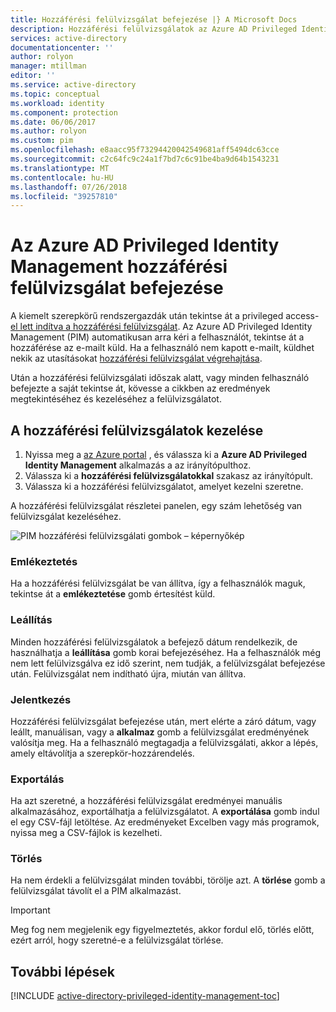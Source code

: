 ```yaml
---
title: Hozzáférési felülvizsgálat befejezése |} A Microsoft Docs
description: Hozzáférési felülvizsgálatok az Azure AD Privileged Identity Management kezdi, miután megtudhatja, hogyan végezze el, és az eredmények megtekintése
services: active-directory
documentationcenter: ''
author: rolyon
manager: mtillman
editor: ''
ms.service: active-directory
ms.topic: conceptual
ms.workload: identity
ms.component: protection
ms.date: 06/06/2017
ms.author: rolyon
ms.custom: pim
ms.openlocfilehash: e8aacc95f73294420042549681aff5494dc63cce
ms.sourcegitcommit: c2c64fc9c24a1f7bd7c6c91be4ba9d64b1543231
ms.translationtype: MT
ms.contentlocale: hu-HU
ms.lasthandoff: 07/26/2018
ms.locfileid: "39257810"
---
```

# <a name="how-to-complete-an-access-review-in-azure-ad-privileged-identity-management"></a>Az Azure AD Privileged Identity Management hozzáférési felülvizsgálat befejezése
A kiemelt szerepkörű rendszergazdák után tekintse át a privileged access- [el lett indítva a hozzáférési felülvizsgálat](pim-how-to-start-security-review.md). Az Azure AD Privileged Identity Management (PIM) automatikusan arra kéri a felhasználót, tekintse át a hozzáférése az e-mailt küld. Ha a felhasználó nem kapott e-mailt, küldhet nekik az utasításokat [hozzáférési felülvizsgálat végrehajtása](pim-how-to-perform-security-review.md).

Után a hozzáférési felülvizsgálati időszak alatt, vagy minden felhasználó befejezte a saját tekintse át, kövesse a cikkben az eredmények megtekintéséhez és kezeléséhez a felülvizsgálatot.

## <a name="manage-access-reviews"></a>A hozzáférési felülvizsgálatok kezelése
1. Nyissa meg a [az Azure portal](https://portal.azure.com/) , és válassza ki a **Azure AD Privileged Identity Management** alkalmazás a az irányítópulthoz.
2. Válassza ki a **hozzáférési felülvizsgálatokkal** szakasz az irányítópult.
3. Válassza ki a hozzáférési felülvizsgálatot, amelyet kezelni szeretne.

A hozzáférési felülvizsgálat részletei panelen, egy szám lehetőség van felülvizsgálat kezeléséhez.

![PIM hozzáférési felülvizsgálati gombok – képernyőkép](./media/pim-how-to-complete-review/PIM_review_buttons.png)

### <a name="remind"></a>Emlékeztetés
Ha a hozzáférési felülvizsgálat be van állítva, így a felhasználók maguk, tekintse át a **emlékeztetése** gomb értesítést küld. 

### <a name="stop"></a>Leállítás
Minden hozzáférési felülvizsgálatok a befejező dátum rendelkezik, de használhatja a **leállítása** gomb korai befejezéséhez. Ha a felhasználók még nem lett felülvizsgálva ez idő szerint, nem tudják, a felülvizsgálat befejezése után. Felülvizsgálat nem indítható újra, miután van állítva.

### <a name="apply"></a>Jelentkezés
Hozzáférési felülvizsgálat befejezése után, mert elérte a záró dátum, vagy leállt, manuálisan, vagy a **alkalmaz** gomb a felülvizsgálat eredményének valósítja meg. Ha a felhasználó megtagadja a felülvizsgálati, akkor a lépés, amely eltávolítja a szerepkör-hozzárendelés.  

### <a name="export"></a>Exportálás
Ha azt szeretné, a hozzáférési felülvizsgálat eredményei manuális alkalmazásához, exportálhatja a felülvizsgálatot. A **exportálása** gomb indul el egy CSV-fájl letöltése. Az eredményeket Excelben vagy más programok, nyissa meg a CSV-fájlok is kezelheti.

### <a name="delete"></a>Törlés
Ha nem érdekli a felülvizsgálat minden további, törölje azt. A **törlése** gomb a felülvizsgálat távolít el a PIM alkalmazást.

> [!IMPORTANT]
> Meg fog nem megjelenik egy figyelmeztetés, akkor fordul elő, törlés előtt, ezért arról, hogy szeretné-e a felülvizsgálat törlése. 

## <a name="next-steps"></a>További lépések
[!INCLUDE [active-directory-privileged-identity-management-toc](../../../includes/active-directory-privileged-identity-management-toc.md)]
